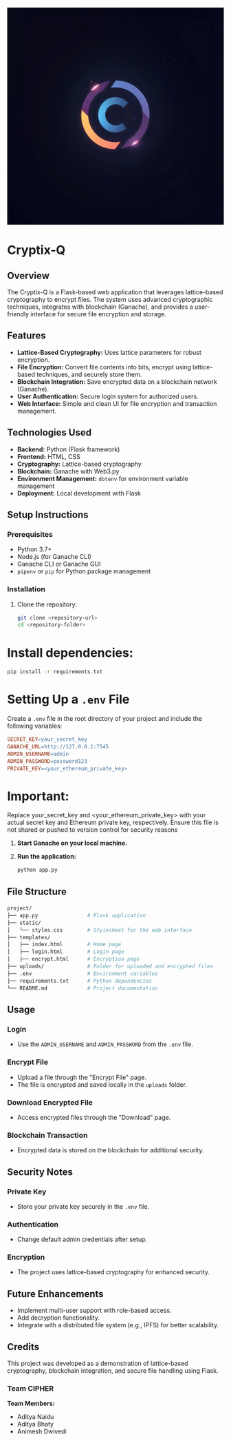![Logo](./static/logo.png)
# Cryptix-Q

## Overview
The Cryptix-Q is a Flask-based web application that leverages lattice-based cryptography to encrypt files. The system uses advanced cryptographic techniques, integrates with blockchain (Ganache), and provides a user-friendly interface for secure file encryption and storage.

## Features
- **Lattice-Based Cryptography:** Uses lattice parameters for robust encryption.
- **File Encryption:** Convert file contents into bits, encrypt using lattice-based techniques, and securely store them.
- **Blockchain Integration:** Save encrypted data on a blockchain network (Ganache).
- **User Authentication:** Secure login system for authorized users.
- **Web Interface:** Simple and clean UI for file encryption and transaction management.

## Technologies Used
- **Backend:** Python (Flask framework)
- **Frontend:** HTML, CSS
- **Cryptography:** Lattice-based cryptography
- **Blockchain:** Ganache with Web3.py
- **Environment Management:** `dotenv` for environment variable management
- **Deployment:** Local development with Flask

## Setup Instructions
### Prerequisites
- Python 3.7+
- Node.js (for Ganache CLI)
- Ganache CLI or Ganache GUI
- `pipenv` or `pip` for Python package management

### Installation
1. Clone the repository:
   ```bash
   git clone <repository-url>
   cd <repository-folder>

# Install dependencies:

```bash
pip install -r requirements.txt

```
# Setting Up a `.env` File

Create a `.env` file in the root directory of your project and include the following variables:

```makefile
SECRET_KEY=your_secret_key
GANACHE_URL=http://127.0.0.1:7545
ADMIN_USERNAME=admin
ADMIN_PASSWORD=password123
PRIVATE_KEY=<your_ethereum_private_key>
```

# Important:

Replace your_secret_key and <your_ethereum_private_key> with your actual secret key and Ethereum private key, respectively. Ensure this file is not shared or pushed to version control for security reasons

1. **Start Ganache on your local machine.**

2. **Run the application:**

   ```bash
   python app.py
   ```

## File Structure

```bash
project/
├── app.py                # Flask application
├── static/
│   └── styles.css        # Stylesheet for the web interface
├── templates/
│   ├── index.html        # Home page
│   ├── login.html        # Login page
│   ├── encrypt.html      # Encryption page
├── uploads/              # Folder for uploaded and encrypted files
├── .env                  # Environment variables
├── requirements.txt      # Python dependencies
└── README.md             # Project documentation
```

## Usage

### Login
- Use the `ADMIN_USERNAME` and `ADMIN_PASSWORD` from the `.env` file.

### Encrypt File
- Upload a file through the "Encrypt File" page.
- The file is encrypted and saved locally in the `uploads` folder.

### Download Encrypted File
- Access encrypted files through the "Download" page.

### Blockchain Transaction
- Encrypted data is stored on the blockchain for additional security.

## Security Notes

### Private Key
- Store your private key securely in the `.env` file.

### Authentication
- Change default admin credentials after setup.

### Encryption
- The project uses lattice-based cryptography for enhanced security.

## Future Enhancements

- Implement multi-user support with role-based access.
- Add decryption functionality.
- Integrate with a distributed file system (e.g., IPFS) for better scalability.

## Credits

This project was developed as a demonstration of lattice-based cryptography, blockchain integration, and secure file handling using Flask.  

### Team CIPHER  
**Team Members:**  
- Aditya Naidu  
- Aditya Bhaty  
- Animesh Dwivedi  

